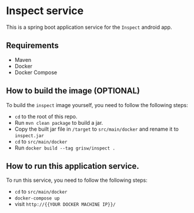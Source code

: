 # Inspect service

This is a spring boot application service for the `Inspect` android app.

## Requirements

* Maven
* Docker
* Docker Compose

## How to build the image (OPTIONAL)

To build the `inspect` image yourself, you need to follow the following steps:

* `cd` to the root of this repo.
* Run `mvn clean package` to build a jar.
* Copy the built jar file in `/target` to `src/main/docker` and rename it to `inspect.jar`
* `cd` to `src/main/docker`
* Run `docker build --tag grisw/inspect .`

## How to run this application service.
   
To run this service, you need to follow the following steps:

* `cd` to `src/main/docker`
* `docker-compose up`
* visit `http://{{YOUR DOCKER MACHINE IP}}/`
